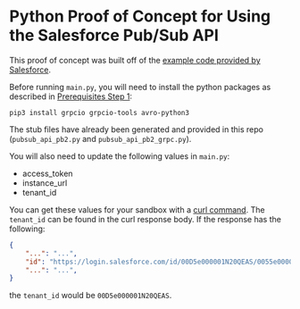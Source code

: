 # Python Proof of Concept for Using the Salesforce Pub/Sub API

This proof of concept was built off of the [example code provided by Salesforce](https://github.com/developerforce/pub-sub-api).

Before running `main.py`, you will need to install the python packages as described in [Prerequisites Step 1](https://developer.salesforce.com/docs/platform/pub-sub-api/guide/qs-generate-stub.html):

```pip3 install grpcio grpcio-tools avro-python3```

The stub files have already been generated and provided in this repo (`pubsub_api_pb2.py` and `pubsub_api_pb2_grpc.py`).

You will also need to update the following values in `main.py`:

* access_token
* instance_url
* tenant_id

You can get these values for your sandbox with a [curl command](https://developer.salesforce.com/docs/atlas.en-us.api_rest.meta/api_rest/quickstart_oauth.htm). The `tenant_id` can be found in the curl response body. If the response has the following:

```json
{
	"...": "...",
	"id": "https://login.salesforce.com/id/00D5e000001N20QEAS/0055e000003E8ooAAC",
	"...": "...",
}

```

the `tenant_id` would be `00D5e000001N20QEAS`.